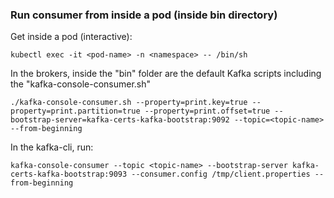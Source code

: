 ### Run consumer from inside a pod (inside bin directory)

Get inside a pod (interactive):
```
kubectl exec -it <pod-name> -n <namespace> -- /bin/sh
```

In the brokers, inside the "bin" folder are the default Kafka scripts including the "kafka-console-consumer.sh"
```
./kafka-console-consumer.sh --property=print.key=true --property=print.partition=true --property=print.offset=true --bootstrap-server=kafka-certs-kafka-bootstrap:9092 --topic=<topic-name> --from-beginning
```

In the kafka-cli, run:
```
kafka-console-consumer --topic <topic-name> --bootstrap-server kafka-certs-kafka-bootstrap:9093 --consumer.config /tmp/client.properties --from-beginning
```
